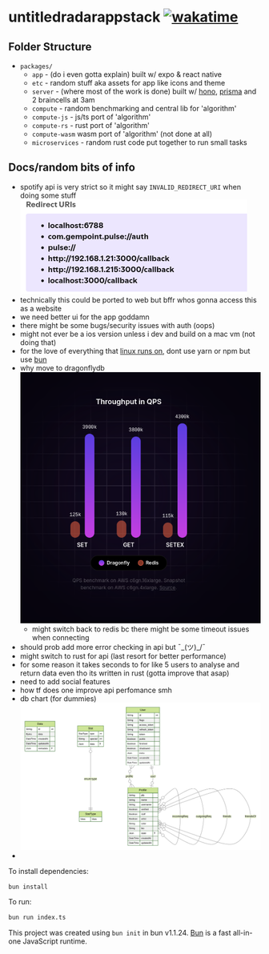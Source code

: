 # untitledradarappstack [![wakatime](https://wakatime.com/badge/user/a3120ee8-8a1d-450b-b1ad-e300176a9657/project/5d0da85c-ed5c-4ed2-a804-9c015e66e59b.svg)](https://wakatime.com/badge/user/a3120ee8-8a1d-450b-b1ad-e300176a9657/project/5d0da85c-ed5c-4ed2-a804-9c015e66e59b)

## Folder Structure

- `packages/`
  - `app` - (do i even gotta explain) built w/ expo & react native
  - `etc` - random stuff aka assets for app like icons and theme
  - `server` - (where most of the work is done) built w/ [hono](https://hono.dev/), [prisma](https://www.prisma.io/) and 2 braincells at 3am
  - `compute` - random benchmarking and central lib for 'algorithm'
  - `compute-js` - js/ts port of 'algorithm'
  - `compute-rs` - rust port of 'algorithm'
  - `compute-wasm` wasm port of 'algorithm' (not done at all)
  - `microservices` - random rust code put together to run small tasks



## Docs/random bits of info

* spotify api is very strict so it might say `INVALID_REDIRECT_URI` when doing some stuff ![show and tell](/docs/diagram_1.png)
* technically this could be ported to web but bffr whos gonna access this as a website
* we need better ui for the app goddamn
* there might be some bugs/security issues with auth (oops)
* might not ever be a ios version unless i dev and build on a mac vm (not doing that)
* for the love of everything that [linux runs on](https://www.youtube.com/watch?v=dQw4w9WgXcQ), dont use yarn or npm but use [bun](https://bun.sh/)
* why move to dragonflydb ![another show and tell](/docs/diagram_2.png)
  * might switch back to redis bc there might be some timeout issues when connecting
* should prob add more error checking in api but ¯\_(ツ)_/¯
* might switch to rust for api (last resort for better performance)
* for some reason it takes seconds to for like 5 users to analyse and return data even tho its written in rust (gotta improve that asap)
* need to add social features
* how tf does one improve api perfomance smh
* db chart (for dummies) ![another show and tell](/docs/erd.svg)
* 
To install dependencies:

```bash
bun install
```

To run:

```bash
bun run index.ts
```

This project was created using `bun init` in bun v1.1.24. [Bun](https://bun.sh) is a fast all-in-one JavaScript runtime.
